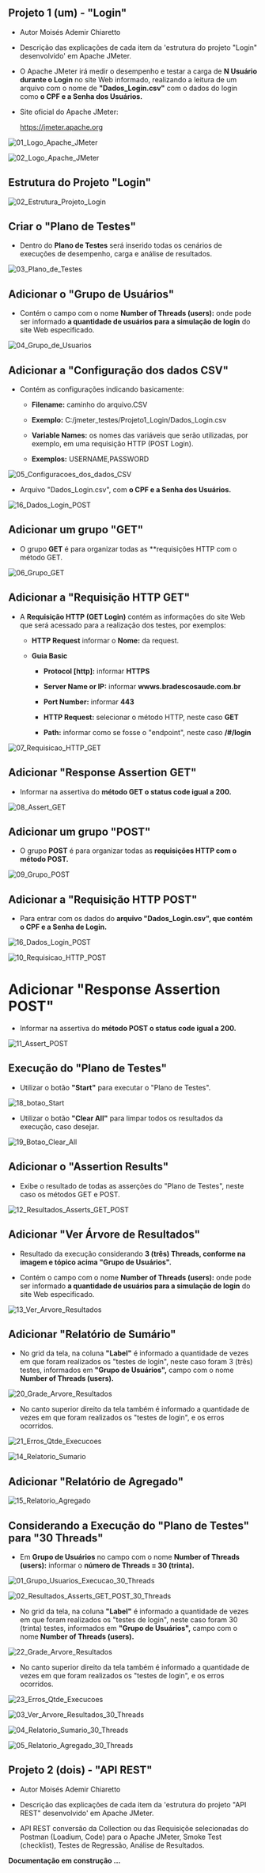 ## Projeto 1 (um) - "Login"

- Autor Moisés Ademir Chiaretto
  
- Descrição das explicações de cada item da 'estrutura do projeto "Login" desenvolvido' em Apache JMeter.

- O Apache JMeter irá medir o desempenho e testar a carga de **N Usuário durante o Login** no site Web informado, realizando a leitura de um arquivo com o nome de **"Dados_Login.csv"** com o dados do login como **o CPF e a Senha dos Usuários.**

- Site oficial do Apache JMeter:

  https://jmeter.apache.org


![01_Logo_Apache_JMeter](https://github.com/moiseschiaretto/JMeter_Testes/assets/84775466/eafb6c1d-9a94-42eb-af9d-321ba78d321a)


  ![02_Logo_Apache_JMeter](https://github.com/moiseschiaretto/JMeter_Testes/assets/84775466/7873c059-177d-4ee2-884a-04ed68c83cb1)


## Estrutura do Projeto "Login"

![02_Estrutura_Projeto_Login](https://github.com/moiseschiaretto/JMeter_Testes/assets/84775466/9386619a-48d6-475d-9aa1-83b71c6b46f1)



## Criar o "Plano de Testes"

- Dentro do **Plano de Testes** será inserido todas os cenários de execuções de desempenho, carga e análise de resultados.

![03_Plano_de_Testes](https://github.com/moiseschiaretto/JMeter_Testes/assets/84775466/99f4289d-a8b7-43bb-a73d-f7bdf7e0af8d)



## Adicionar o "Grupo de Usuários"

  - Contém o campo com o nome **Number of Threads (users):** onde pode ser informado **a quantidade de usuários para a simulação de login** do site Web especificado.

![04_Grupo_de_Usuarios](https://github.com/moiseschiaretto/JMeter_Testes/assets/84775466/fccf1c06-d7fb-4e75-9f2c-2592a31569f7)



## Adicionar a "Configuração dos dados CSV"

- Contém as configurações indicando basicamente:

    - **Filename:** caminho do arquivo.CSV
 
    - **Exemplo:** C:/jmeter_testes/Projeto1_Login/Dados_Login.csv
 
    - **Variable Names:** os nomes das variáveis que serão utilizadas, por exemplo, em uma requisição HTTP (POST Login).
 
    - **Exemplos:** USERNAME,PASSWORD
 
![05_Configuracoes_dos_dados_CSV](https://github.com/moiseschiaretto/JMeter_Testes/assets/84775466/21d91717-29ae-4252-93bb-4bd166b6153d)

  - Arquivo "Dados_Login.csv", com **o CPF e a Senha dos Usuários.**

![16_Dados_Login_POST](https://github.com/moiseschiaretto/JMeter_Testes/assets/84775466/2fd9d765-db45-4163-b85d-c4c4532e7d1a)


## Adicionar um grupo "GET"

  - O grupo **GET** é para organizar todas as **requisições HTTP com o método GET.

  ![06_Grupo_GET](https://github.com/moiseschiaretto/JMeter_Testes/assets/84775466/4d27f043-957c-4f05-8c55-dc90d724945f)


## Adicionar a "Requisição HTTP GET"

  - A **Requisição HTTP (GET Login)** contém as informações do site Web que será acessado para a realização dos testes, por exemplos:

      - **HTTP Request** informar o **Nome:** da request.
      
      - **Guia Basic**

          - **Protocol [http]:** informar **HTTPS**
       
          - **Server Name or IP:** informar **wwws.bradescosaude.com.br**
       
          - **Port Number:** informar **443**
       
          - **HTTP Request:** selecionar o método HTTP, neste caso **GET**
       
          - **Path:** informar como se fosse o "endpoint", neste caso **/#/login**

       
![07_Requisicao_HTTP_GET](https://github.com/moiseschiaretto/JMeter_Testes/assets/84775466/858839eb-f547-40d7-bab2-9d205037db76)



## Adicionar "Response Assertion GET"

  - Informar na assertiva do **método GET o status code igual a 200.**

![08_Assert_GET](https://github.com/moiseschiaretto/JMeter_Testes/assets/84775466/33284b3d-3c61-47f0-b3c7-406b3f3955c5)



## Adicionar um grupo "POST"

  - O grupo **POST** é para organizar todas as **requisições HTTP com o método POST.**

![09_Grupo_POST](https://github.com/moiseschiaretto/JMeter_Testes/assets/84775466/3e3a8db5-9ef0-4625-a086-22305413f241)


## Adicionar a "Requisição HTTP POST"
  
  - Para entrar com os dados do **arquivo "Dados_Login.csv", que contém o CPF e a Senha de Login.**

![16_Dados_Login_POST](https://github.com/moiseschiaretto/JMeter_Testes/assets/84775466/9d865fed-db1d-4a0f-baa2-b244e653e0ea)


![10_Requisicao_HTTP_POST](https://github.com/moiseschiaretto/JMeter_Testes/assets/84775466/50d90714-f9c4-4ddf-aa76-17c700da5f8d)


# Adicionar "Response Assertion POST"

  - Informar na assertiva do **método POST o status code igual a 200.**

![11_Assert_POST](https://github.com/moiseschiaretto/JMeter_Testes/assets/84775466/276e4184-1348-4b52-b3db-62699c865424)


## Execução do "Plano de Testes"

  - Utilizar o botão **"Start"** para executar o "Plano de Testes".

  ![18_botao_Start](https://github.com/moiseschiaretto/JMeter_Testes/assets/84775466/e003f4d6-64e6-403d-bdb7-94ec96f9a43d)

  - Utilizar o botão **"Clear All"** para limpar todos os resultados da execução, caso desejar.

  ![19_Botao_Clear_All](https://github.com/moiseschiaretto/JMeter_Testes/assets/84775466/ba438e1e-11b0-4cb7-bd99-f748054f1e5f)



## Adicionar o "Assertion Results"

  - Exibe o resultado de todas as asserções do "Plano de Testes", neste caso os métodos GET e POST.

![12_Resultados_Asserts_GET_POST](https://github.com/moiseschiaretto/JMeter_Testes/assets/84775466/c9ba5cde-c09f-4424-8f60-9e7781b6a35d)


## Adicionar "Ver Árvore de Resultados"

  - Resultado da execução considerando **3 (três) Threads, conforme na imagem e tópico acima "Grupo de Usuários".**

  - Contém o campo com o nome **Number of Threads (users):** onde pode ser informado **a quantidade de usuários para a simulação de login** do site Web especificado.

![13_Ver_Arvore_Resultados](https://github.com/moiseschiaretto/JMeter_Testes/assets/84775466/cc24c0cb-e778-44d1-8880-1211a15c3961)


## Adicionar "Relatório de Sumário"

  - No grid da tela, na coluna **"Label"** é informado a quantidade de vezes em que foram realizados os "testes de login", neste caso foram 3 (três) testes, informados em **"Grupo de Usuários",** campo com o nome **Number of Threads (users).**

![20_Grade_Arvore_Resultados](https://github.com/moiseschiaretto/JMeter_Testes/assets/84775466/cbecc5ee-e54c-4dd0-8b42-eb7911761b38)


  - No canto superior direito da tela também é informado a  quantidade de vezes em que foram realizados os "testes de login", e os erros ocorridos.

![21_Erros_Qtde_Execucoes](https://github.com/moiseschiaretto/JMeter_Testes/assets/84775466/5b5a1782-9d02-4d6e-b09b-3480e7d0e807)


![14_Relatorio_Sumario](https://github.com/moiseschiaretto/JMeter_Testes/assets/84775466/7a8d8a70-93e0-4fc4-ae82-02f91fbcf92c)



## Adicionar "Relatório de Agregado"

![15_Relatorio_Agregado](https://github.com/moiseschiaretto/JMeter_Testes/assets/84775466/a8446fe7-b693-46bd-bdbd-7e122fab4541)



## Considerando a Execução do "Plano de Testes" para "30 Threads"

- Em **Grupo de Usuários** no campo com o nome **Number of Threads (users):** informar o **número de Threads = 30 (trinta).**

![01_Grupo_Usuarios_Execucao_30_Threads](https://github.com/moiseschiaretto/JMeter_Testes/assets/84775466/56b4af47-89ea-4a1e-9f6e-75cb0426633f)


![02_Resultados_Asserts_GET_POST_30_Threads](https://github.com/moiseschiaretto/JMeter_Testes/assets/84775466/80135cc7-6929-4d28-95fd-b0531f43b673)


- No grid da tela, na coluna **"Label"** é informado a quantidade de vezes em que foram realizados os "testes de login", neste caso foram 30 (trinta) testes, informados em **"Grupo de Usuários",** campo com o nome **Number of Threads (users).**

![22_Grade_Arvore_Resultados](https://github.com/moiseschiaretto/JMeter_Testes/assets/84775466/91ccc22e-f353-4b47-a68b-811a4fe6cb2d)


- No canto superior direito da tela também é informado a  quantidade de vezes em que foram realizados os "testes de login", e os erros ocorridos.

![23_Erros_Qtde_Execucoes](https://github.com/moiseschiaretto/JMeter_Testes/assets/84775466/24ec6ab4-89b1-4582-87b7-a9962568153e)


![03_Ver_Arvore_Resultados_30_Threads](https://github.com/moiseschiaretto/JMeter_Testes/assets/84775466/1acff2c7-ba71-4f8d-8d70-49dd42bfdbd9)


![04_Relatorio_Sumario_30_Threads](https://github.com/moiseschiaretto/JMeter_Testes/assets/84775466/a0386379-165b-4aa8-87ac-3d44291b02b2)


![05_Relatorio_Agregado_30_Threads](https://github.com/moiseschiaretto/JMeter_Testes/assets/84775466/3c3ca425-cf65-4068-a847-4e4b4a5ac175)


## Projeto 2 (dois) - "API REST"

- Autor Moisés Ademir Chiaretto

- Descrição das explicações de cada item da 'estrutura do projeto "API REST" desenvolvido' em Apache JMeter.

- API REST conversão da Collection ou das Requisiçõe selecionadas do Postman (Loadium, Code) para o Apache JMeter, Smoke Test (checklist), Testes de Regressão, Análise de Resultados.

**Documentação em construção ...**


